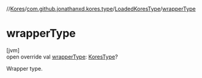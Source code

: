 //[Kores](../../../index.md)/[com.github.jonathanxd.kores.type](../index.md)/[LoadedKoresType](index.md)/[wrapperType](wrapper-type.md)

# wrapperType

[jvm]\
open override val [wrapperType](wrapper-type.md): [KoresType](../-kores-type/index.md)?

Wrapper type.
